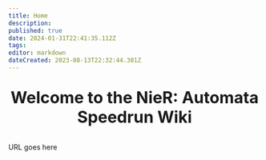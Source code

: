 ```yaml
---
title: Home
description: 
published: true
date: 2024-01-31T22:41:35.112Z
tags: 
editor: markdown
dateCreated: 2023-08-13T22:32:44.381Z
---
```


<p style="text-align:center;
          font-size:2rem;
          font-weight:bold;">Welcome to the NieR: Automata Speedrun Wiki</p>
          

<span id="url_text">URL goes here</span>